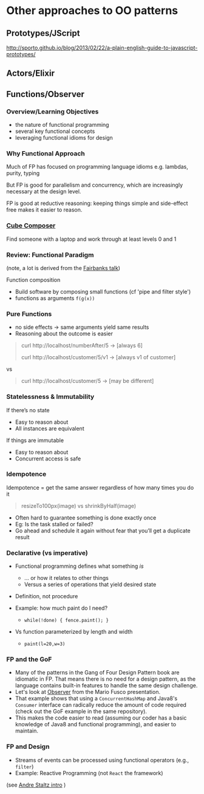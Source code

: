 # Other approaches to OO patterns

## Prototypes/JScript
http://sporto.github.io/blog/2013/02/22/a-plain-english-guide-to-javascript-prototypes/

## Actors/Elixir

## Functions/Observer

### Overview/Learning Objectives
* the nature of functional programming
* several key functional concepts 
* leveraging functional idioms for design

### Why Functional Approach
Much of FP has focused on programming language idioms e.g. lambdas, purity, typing

But FP is good for parallelism and concurrency, which are increasingly necessary at the design level.

FP is good at reductive reasoning: keeping things simple and side-effect free makes it easier to reason.

### [Cube Composer](https://david-peter.de/cube-composer/)
Find someone with a laptop and work through at least levels 0 and 1


### Review: Functional Paradigm
(note, a lot is derived from the [Fairbanks talk](http://www.georgefairbanks.com/blog/saturn-2017-functional-programming-invades-architecture/))

Function composition 

* Build software by composing small functions (cf 'pipe and filter style')
* functions as arguments `f(g(x))`

### Pure Functions
* no side effects -> same arguments yield same results
* Reasoning about the outcome is easier

> curl http://localhost/numberAfter/5 → [always 6]
> 
> curl http://localhost/customer/5/v1 → [always v1 of customer]

vs

> curl http://localhost/customer/5 → [may be different]


### Statelessness & Immutability
If there’s no state

* Easy to reason about
* All instances are equivalent

If things are immutable

* Easy to reason about
* Concurrent access is safe

### Idempotence
Idempotence = get the same answer regardless of how many times you do it 

> resizeTo100px(image) vs shrinkByHalf(image)

* Often hard to guarantee something is done exactly once 
* Eg: Is the task stalled or failed?
* Go ahead and schedule it again without fear that you’ll get a duplicate result

### Declarative (vs imperative)

* Functional programming defines what something *is*
    * ... or how it relates to other things 
    * Versus a series of operations that yield desired state
* Definition, not procedure

* Example: how much paint do I need?
    * `while(!done) { fence.paint(); }`
* Vs function parameterized by length and width
    - `paint(l=20,w=3)`

### FP and the GoF

* Many of the patterns in the Gang of Four Design Pattern book are idiomatic in FP. That means there is no need for a design pattern, as the language contains built-in features to handle the same design challenge.
* Let's look at [Observer](https://github.com/mariofusco/from-gof-to-lambda/blob/master/src/main/java/org/mfusco/fromgoftolambda/examples/observer/ObserverLambda.java) from the Mario Fusco presentation.
* That example shows that using a `ConcurrentHashMap` and Java8's `Consumer` interface can radically reduce the amount of code required (check out the GoF example in the same repository). 
* This makes the code easier to read (assuming our coder has a basic knowledge of Java8 and functional programming), and easier to maintain.


### FP and Design
* Streams of events can be processed using functional operators (e.g., `filter`)
* Example: Reactive Programming (not `React` the framework)

(see [Andre Staltz intro](https://gist.github.com/staltz/868e7e9bc2a7b8c1f754) )

